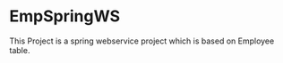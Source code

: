 EmpSpringWS
===========
This Project is a spring webservice project which is based on Employee table.
